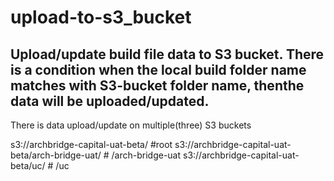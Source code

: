 # upload-to-s3_bucket

Upload/update build file data to S3 bucket. There is a condition when the local build folder name matches with S3-bucket folder name, thenthe  data will be uploaded/updated. 
----------------------------------------------------------------------------------------------------------------------

There is data upload/update on multiple(three) S3 buckets 

s3://archbridge-capital-uat-beta/                          #root
s3://archbridge-capital-uat-beta/arch-bridge-uat/          # /arch-bridge-uat
s3://archbridge-capital-uat-beta/uc/                       # /uc
